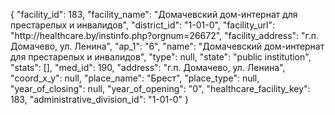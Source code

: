 {
    "facility_id": 183,
    "facility_name": "Домачевский дом-интернат для престарелых и инвалидов",
    "district_id": "1-01-0",
    "facility_url": "http:\/\/healthcare.by\/instinfo.php?orgnum=26672",
    "facility_address": "г.п. Домачево, ул. Ленина",
    "ap_1": "6",
    "name": "Домачевский дом-интернат для престарелых и инвалидов",
    "type": null,
    "state": "public institution",
    "stats": [],
    "med_id": 190,
    "address": "г.п. Домачево, ул. Ленина",
    "coord_x_y": null,
    "place_name": "Брест",
    "place_type": null,
    "year_of_closing": null,
    "year_of_opening": "0",
    "healthcare_facility_key": 183,
    "administrative_division_id": "1-01-0"
}